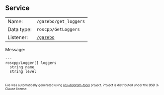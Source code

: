<!--
File was automatically generated using 'ros-diagram-tools' project.
Project is distributed under the BSD 3-Clause license.
-->

## Service


|     |     |
| --- | --- |
| Name: | `/gazebo/get_loggers` |
| Data type: | `roscpp/GetLoggers` |
| Listener: | [`/gazebo`](n__gazebo.md) |

Message:
```
---
roscpp/Logger[] loggers
  string name
  string level

```



</br>
<font size="1">
File was automatically generated using <a href="https://github.com/anetczuk/ros-diagram-tools"><i>ros-diagram-tools</i></a> project.
Project is distributed under the BSD 3-Clause license.
</font>
